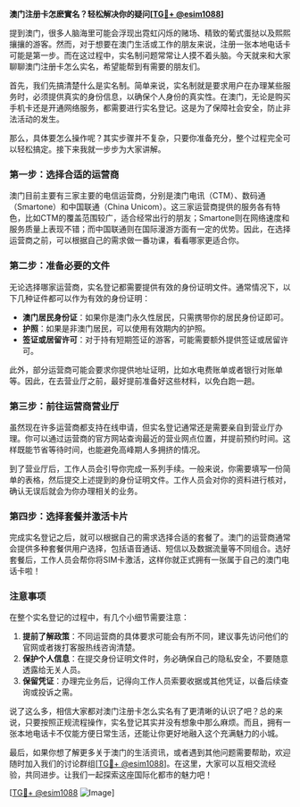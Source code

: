 **澳门注册卡怎麽實名？轻松解决你的疑问[[TG💪+ @esim1088](https://t.me/s/esim1088)]**

提到澳门，很多人脑海里可能会浮现出霓虹闪烁的赌场、精致的葡式蛋挞以及熙熙攘攘的游客。然而，对于想要在澳门生活或工作的朋友来说，注册一张本地电话卡可能是第一步。而在这过程中，实名制问题常常让人摸不着头脑。今天就来和大家聊聊澳门注册卡怎么实名，希望能帮到有需要的朋友们。

首先，我们先搞清楚什么是实名制。简单来说，实名制就是要求用户在办理某些服务时，必须提供真实的身份信息，以确保个人身份的真实性。在澳门，无论是购买手机卡还是开通网络服务，都需要进行实名登记。这是为了保障社会安全，防止非法活动的发生。

那么，具体要怎么操作呢？其实步骤并不复杂，只要你准备充分，整个过程完全可以轻松搞定。接下来我就一步步为大家讲解。

### **第一步：选择合适的运营商**
澳门目前主要有三家主要的电信运营商，分别是澳门电讯（CTM）、数码通（Smartone）和中国联通（China Unicom）。这三家运营商提供的服务各有特色，比如CTM的覆盖范围较广，适合经常出行的朋友；Smartone则在网络速度和服务质量上表现不错；而中国联通则在国际漫游方面有一定的优势。因此，在选择运营商之前，可以根据自己的需求做一番功课，看看哪家更适合你。

### **第二步：准备必要的文件**
无论选择哪家运营商，实名登记都需要提供有效的身份证明文件。通常情况下，以下几种证件都可以作为有效的身份证明：

- **澳门居民身份证**：如果你是澳门永久性居民，只需携带你的居民身份证即可。
- **护照**：如果是非澳门居民，可以使用有效期内的护照。
- **签证或居留许可**：对于持有短期签证的游客，可能需要额外提供签证或居留许可。

此外，部分运营商可能会要求你提供地址证明，比如水电费账单或者银行对账单等。因此，在去营业厅之前，最好提前准备好这些材料，以免白跑一趟。

### **第三步：前往运营商营业厅**
虽然现在许多运营商都支持在线申请，但实名登记通常还是需要亲自到营业厅办理。你可以通过运营商的官方网站查询最近的营业网点位置，并提前预约时间。这样既能节省等待时间，也能避免高峰期人多拥挤的情况。

到了营业厅后，工作人员会引导你完成一系列手续。一般来说，你需要填写一份简单的表格，然后提交上述提到的身份证明文件。工作人员会对你的资料进行核对，确认无误后就会为你办理相关的业务。

### **第四步：选择套餐并激活卡片**
完成实名登记之后，就可以根据自己的需求选择合适的套餐了。澳门的运营商通常会提供多种套餐供用户选择，包括语音通话、短信以及数据流量等不同组合。选好套餐后，工作人员会帮你将SIM卡激活，这样你就正式拥有一张属于自己的澳门电话卡啦！

### **注意事项**
在整个实名登记的过程中，有几个小细节需要注意：

1. **提前了解政策**：不同运营商的具体要求可能会有所不同，建议事先访问他们的官网或者拨打客服热线咨询清楚。
2. **保护个人信息**：在提交身份证明文件时，务必确保自己的隐私安全，不要随意透露给无关人员。
3. **保留凭证**：办理完业务后，记得向工作人员索要收据或其他凭证，以备后续查询或投诉之需。

说了这么多，相信大家都对澳门注册卡怎么实名有了更清晰的认识了吧？总的来说，只要按照正规流程操作，实名登记其实并没有想象中那么麻烦。而且，拥有一张本地电话卡不仅能方便日常生活，还能让你更好地融入这个充满魅力的小城。

最后，如果你想了解更多关于澳门的生活资讯，或者遇到其他问题需要帮助，欢迎随时加入我们的讨论群组[[TG💪+ @esim1088](https://t.me/s/esim1088)]。在这里，大家可以互相交流经验，共同进步。让我们一起探索这座国际化都市的魅力吧！

[[TG💪+ @esim1088](https://t.me/s/esim1088) ![Image](https://i.postimg.cc/4NQfJmqS/Snipaste-2025-05-13-00-14-12.png)]